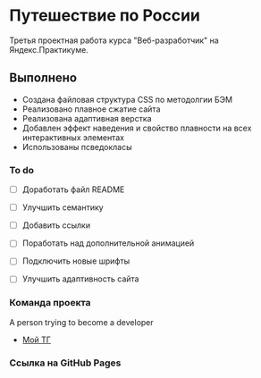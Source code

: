 # Путешествие по России 

Третья проектная работа курса "Веб-разработчик" на Яндекс.Практикуме.

## **Выполнено**

* Создана файловая структура CSS по методолгии БЭМ
* Реализовано плавное сжатие сайта
* Реализована адаптивная верстка
* Добавлен эффект наведения и свойство плавности на всех интерактивных элементах
* Использованы псведокласы 

### To do

- [ ] Доработать файл README
- [ ] Улучшить семантику
- [ ] Добавить ссылки
- [ ] Поработать над дополнительной анимацией
- [ ] Подключить новые шрифты 
- [ ] Улучшить адаптивность сайта


### Команда проекта

А person trying to become a developer

- [Мой ТГ](https://t.me/tsymbal_inna1) 

### Ссылка на GitHub Pages


